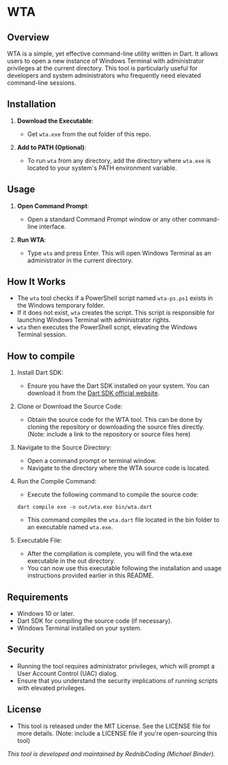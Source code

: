 
# WTA

## Overview
WTA is a simple, yet effective command-line utility written in Dart. It allows users to open a new instance of Windows Terminal with administrator privileges at the current directory. This tool is particularly useful for developers and system administrators who frequently need elevated command-line sessions.

## Installation

1. **Download the Executable**:
   - Get `wta.exe` from the out folder of this repo.

2. **Add to PATH (Optional)**:
   - To run `wta` from any directory, add the directory where `wta.exe` is located to your system's PATH environment variable.

## Usage

1. **Open Command Prompt**:
   - Open a standard Command Prompt window or any other command-line interface.

2. **Run WTA**:
   - Type `wta` and press Enter. This will open Windows Terminal as an administrator in the current directory.

## How It Works

- The `wta` tool checks if a PowerShell script named `wta-ps.ps1` exists in the Windows temporary folder.
- If it does not exist, `wta` creates the script. This script is responsible for launching Windows Terminal with administrator rights.
- `wta` then executes the PowerShell script, elevating the Windows Terminal session.

## How to compile
1. Install Dart SDK:
    - Ensure you have the Dart SDK installed on your system. You can download it from the [Dart SDK official website](https://dart.dev/get-dart).

2. Clone or Download the Source Code:
    - Obtain the source code for the WTA tool. This can be done by cloning the repository or downloading the source files directly. (Note: include a link to the repository or source files here)

3. Navigate to the Source Directory:
    - Open a command prompt or terminal window.
    - Navigate to the directory where the WTA source code is located.

4. Run the Compile Command:
    - Execute the following command to compile the source code:
    ```
    dart compile exe -o out/wta.exe bin/wta.dart
    ```
    - This command compiles the `wta.dart` file located in the bin folder to an executable named `wta.exe`.
5. Executable File:
    - After the compilation is complete, you will find the wta.exe executable in the out directory.
    - You can now use this executable following the installation and usage instructions provided earlier in this README.

## Requirements

- Windows 10 or later.
- Dart SDK for compiling the source code (if necessary).
- Windows Terminal installed on your system.

## Security

- Running the tool requires administrator privileges, which will prompt a User Account Control (UAC) dialog.
- Ensure that you understand the security implications of running scripts with elevated privileges.

## License

- This tool is released under the MIT License. See the LICENSE file for more details. (Note: include a LICENSE file if you're open-sourcing this tool)

*This tool is developed and maintained by RednibCoding (Michael Binder).*
